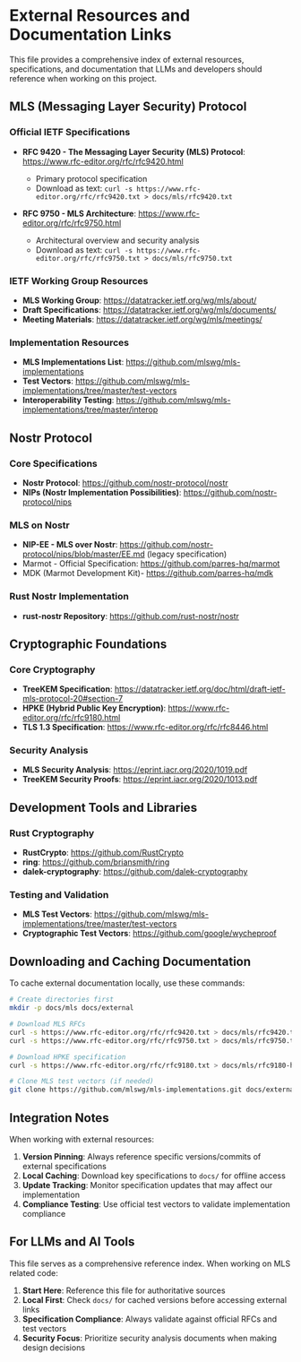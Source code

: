 # External Resources and Documentation Links

This file provides a comprehensive index of external resources, specifications, and documentation that LLMs and developers should reference when working on this project.

## MLS (Messaging Layer Security) Protocol

### Official IETF Specifications
- **RFC 9420 - The Messaging Layer Security (MLS) Protocol**: https://www.rfc-editor.org/rfc/rfc9420.html
  - Primary protocol specification
  - Download as text: `curl -s https://www.rfc-editor.org/rfc/rfc9420.txt > docs/mls/rfc9420.txt`

- **RFC 9750 - MLS Architecture**: https://www.rfc-editor.org/rfc/rfc9750.html
  - Architectural overview and security analysis
  - Download as text: `curl -s https://www.rfc-editor.org/rfc/rfc9750.txt > docs/mls/rfc9750.txt`

### IETF Working Group Resources
- **MLS Working Group**: https://datatracker.ietf.org/wg/mls/about/
- **Draft Specifications**: https://datatracker.ietf.org/wg/mls/documents/
- **Meeting Materials**: https://datatracker.ietf.org/wg/mls/meetings/

### Implementation Resources
- **MLS Implementations List**: https://github.com/mlswg/mls-implementations
- **Test Vectors**: https://github.com/mlswg/mls-implementations/tree/master/test-vectors
- **Interoperability Testing**: https://github.com/mlswg/mls-implementations/tree/master/interop

## Nostr Protocol

### Core Specifications
- **Nostr Protocol**: https://github.com/nostr-protocol/nostr
- **NIPs (Nostr Implementation Possibilities)**: https://github.com/nostr-protocol/nips

### MLS on Nostr
- **NIP-EE - MLS over Nostr**: https://github.com/nostr-protocol/nips/blob/master/EE.md (legacy specification)
- Marmot - Official Specification: https://github.com/parres-hq/marmot
- MDK (Marmot Development Kit)- https://github.com/parres-hq/mdk

### Rust Nostr Implementation
- **rust-nostr Repository**: https://github.com/rust-nostr/nostr

## Cryptographic Foundations

### Core Cryptography
- **TreeKEM Specification**: https://datatracker.ietf.org/doc/html/draft-ietf-mls-protocol-20#section-7
- **HPKE (Hybrid Public Key Encryption)**: https://www.rfc-editor.org/rfc/rfc9180.html
- **TLS 1.3 Specification**: https://www.rfc-editor.org/rfc/rfc8446.html

### Security Analysis
- **MLS Security Analysis**: https://eprint.iacr.org/2020/1019.pdf
- **TreeKEM Security Proofs**: https://eprint.iacr.org/2020/1013.pdf

## Development Tools and Libraries

### Rust Cryptography
- **RustCrypto**: https://github.com/RustCrypto
- **ring**: https://github.com/briansmith/ring
- **dalek-cryptography**: https://github.com/dalek-cryptography

### Testing and Validation
- **MLS Test Vectors**: https://github.com/mlswg/mls-implementations/tree/master/test-vectors
- **Cryptographic Test Vectors**: https://github.com/google/wycheproof

## Downloading and Caching Documentation

To cache external documentation locally, use these commands:

```bash
# Create directories first
mkdir -p docs/mls docs/external

# Download MLS RFCs
curl -s https://www.rfc-editor.org/rfc/rfc9420.txt > docs/mls/rfc9420.txt
curl -s https://www.rfc-editor.org/rfc/rfc9750.txt > docs/mls/rfc9750.txt

# Download HPKE specification
curl -s https://www.rfc-editor.org/rfc/rfc9180.txt > docs/mls/rfc9180-hpke.txt

# Clone MLS test vectors (if needed)
git clone https://github.com/mlswg/mls-implementations.git docs/external/mls-implementations
```

## Integration Notes

When working with external resources:

1. **Version Pinning**: Always reference specific versions/commits of external specifications
2. **Local Caching**: Download key specifications to `docs/` for offline access
3. **Update Tracking**: Monitor specification updates that may affect our implementation
4. **Compliance Testing**: Use official test vectors to validate implementation compliance

## For LLMs and AI Tools

This file serves as a comprehensive reference index. When working on MLS related code:

1. **Start Here**: Reference this file for authoritative sources
2. **Local First**: Check `docs/` for cached versions before accessing external links
3. **Specification Compliance**: Always validate against official RFCs and test vectors
4. **Security Focus**: Prioritize security analysis documents when making design decisions
